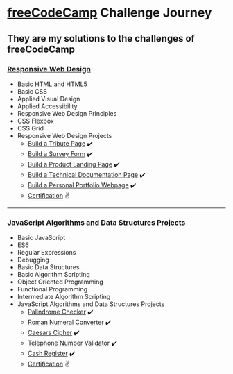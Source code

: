 # [freeCodeCamp](https://www.freecodecamp.org/) Challenge Journey
## They are my solutions to the challenges of freeCodeCamp

### [Responsive Web Design](https://www.freecodecamp.org/learn/responsive-web-design/)

- Basic HTML and HTML5
- Basic CSS
- Applied Visual Design
- Applied Accessibility
- Responsive Web Design Principles
- CSS Flexbox
- CSS Grid
- Responsive Web Design Projects
	- [Build a Tribute Page](https://codepen.io/ssguicesar/pen/jOVgZvE) :heavy_check_mark:  
	- [Build a Survey Form](https://codepen.io/ssguicesar/pen/eYgOeeR) :heavy_check_mark:
	- [Build a Product Landing Page](https://codepen.io/ssguicesar/pen/RwKgwGg) :heavy_check_mark:
	- [Build a Technical Documentation Page](https://codepen.io/ssguicesar/pen/abpXWXW) :heavy_check_mark: 
	- [Build a Personal Portfolio Webpage](https://codepen.io/ssguicesar/pen/poRGwEE) :heavy_check_mark:
	- [Certification](https://www.freecodecamp.org/certification/ssguicesar/responsive-web-design) :v:

---
### [JavaScript Algorithms and Data Structures Projects](https://www.freecodecamp.org/learn/javascript-algorithms-and-data-structures/#javascript-algorithms-and-data-structures-projects)

- Basic JavaScript
- ES6
- Regular Expressions
- Debugging
- Basic Data Structures
- Basic Algorithm Scripting
- Object Oriented Programming
- Functional Programming
- Intermediate Algorithm Scripting
- JavaScript Algorithms and Data Structures Projects
	- [Palindrome Checker](https://github.com/ssguicesar/free-code-camp/tree/master/JavaScript%20Algorithms%20and%20Data%20Structures/Palindrome%20Checker) :heavy_check_mark:  
	- [Roman Numeral Converter](https://github.com/ssguicesar/free-code-camp/tree/master/JavaScript%20Algorithms%20and%20Data%20Structures/Roman%20Numeral%20Converter) :heavy_check_mark:
	- [Caesars Cipher](https://github.com/ssguicesar/free-code-camp/tree/master/JavaScript%20Algorithms%20and%20Data%20Structures/Caesars%20Cipher) :heavy_check_mark:
	- [Telephone Number Validator](https://github.com/ssguicesar/free-code-camp/tree/master/JavaScript%20Algorithms%20and%20Data%20Structures/Telephone%20Number%20Validator) :heavy_check_mark: 
	- [Cash Register](https://github.com/ssguicesar/free-code-camp/tree/master/JavaScript%20Algorithms%20and%20Data%20Structures/Cash%20Register) :heavy_check_mark:
	- [Certification](https://www.freecodecamp.org/certification/ssguicesar/javascript-algorithms-and-data-structures) :v: